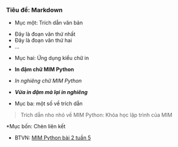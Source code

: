 ### Tiêu đề: Markdown

* Mục một: Trích dẫn văn bản
- Đây là đoạn văn thứ nhất
- Đây là đoạn văn thứ hai
- ...

* Mục hai: Ứng dụng kiểu chữ in
+ **In đậm chữ MIM Python**

+ *In nghiêng chữ MIM Python*

+ ***Vừa in đậm mà lại in nghiêng***

* Mục ba: một số về trích dẫn
> Trích dẫn nho nhỏ về MIM Python: Khóa học lập trình của MIM

*Mục bốn: Chèn liên kết
- BTVN: [MIM Python bài 2 tuần 5](https://github.com/kibo2003/Pythonweek5_assignment02)
